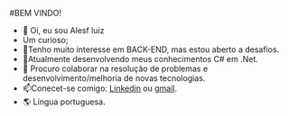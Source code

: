 #BEM VINDO!
* 👋 Oi, eu sou Alesf luiz
* Um curioso;
* 👀Tenho muito interesse em BACK-END, mas estou aberto a desafios.
* 🌱Atualmente desenvolvendo meus conhecimentos C# em .Net.
* 💞️ Procuro colaborar na resolução de problemas e desenvolvimento/melhoria de novas tecnologias.
* 📫Conecet-se comigo: [Linkedin](https://www.linkedin.com/in/alesf-luiz-480b76112/) ou [gmail](alesfluiz@gmail.com).
* 🌎 Língua portuguesa.
